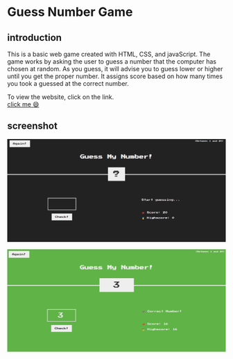 # Guess Number Game

## introduction
This is a basic web game created with HTML, CSS, and javaScript. The game works by asking the user to guess a number that the computer has chosen at random. As you guess, it will advise you to guess lower or higher until you get the proper number. It assigns score based on how many times you took a guessed at the correct number.

To view the website, click on the link. <br>
[click me 😄](https://guessmynumbergame01.netlify.app) 


## screenshot
![Screenshot](https://github.com/khalidadamu/guess-number-game-/blob/main/screenshots/guess%20number%201.png) <br>


![Screenshot](https://github.com/khalidadamu/guess-number-game-/blob/main/screenshots/gues%20mu%20number%202.png)

